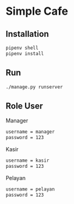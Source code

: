 # Simple Cafe

## Installation

```bash
pipenv shell
pipenv install
```

## Run

```bash
./manage.py runserver
```

## Role User

Manager

```bash
username = manager
password = 123
```

Kasir

```bash
username = kasir
password = 123
```

Pelayan

```bash
username = pelayan
password = 123
```